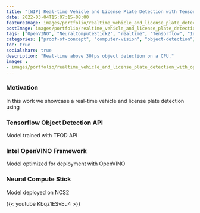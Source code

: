 ```yaml
---
title: "[WIP] Real-time Vehicle and License Plate Detection with Tensorflow and OpenVINO"
date: 2022-03-04T15:07:15+08:00
featureImage: images/portfolio/realtime_vehicle_and_license_plate_detection_with_openvino/feature_image.gif
postImage: images/portfolio/realtime_vehicle_and_license_plate_detection_with_openvino/post_image.jpg
tags: ["OpenVINO", "NeuralComputeStick2", "realtime", "Tensorflow", "Intel"]
categories: ["proof-of-concept", "computer-vision", "object-detection"]
toc: true
socialshare: true
description: "Real-time above 30fps object detection on a CPU."
images : 
- images/portfolio/realtime_vehicle_and_license_plate_detection_with_openvino/post_image.jpg
---
```

### Motivation
In this work we showcase a real-time vehicle and license plate detection using

### Tensorflow Object Detection API
Model trained with TFOD API

### Intel OpenVINO Framework
Model optimized for deployment with OpenVINO

### Neural Compute Stick
Model deployed on NCS2

{{< youtube Kbqz1ESvEu4 >}}
